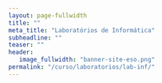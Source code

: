 ```yaml
---
layout: page-fullwidth
title: ""
meta_title: "Laboratórios de Informática"
subheadline: ""
teaser: ""
header:
   image_fullwidth: "banner-site-eso.png"
permalink: "/curso/laboratorios/lab-inf/"
---
```

